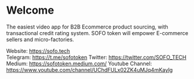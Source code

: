 # Welcome
The easiest video app for B2B Ecommerce product sourcing,
with transactional credit rating system.
SOFO token will empower
E-commerce sellers and micro-factories.

Website: https://sofo.tech <br>
Telegram: https://t.me/sofotoken
Twitter: https://twitter.com/SOFO_TECH
Medium: https://sofotoken.medium.com/
Youtube Channel: https://www.youtube.com/channel/UChdFULx02ZK4uMJq4mKaylg
